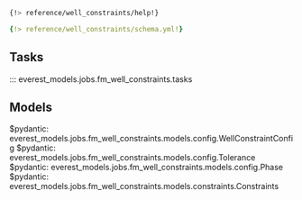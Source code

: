 ```bash
{!> reference/well_constraints/help!}
```
```yaml
{!> reference/well_constraints/schema.yml!}
```

## Tasks

::: everest_models.jobs.fm_well_constraints.tasks

## Models

$pydantic: everest_models.jobs.fm_well_constraints.models.config.WellConstraintConfig
$pydantic: everest_models.jobs.fm_well_constraints.models.config.Tolerance
$pydantic: everest_models.jobs.fm_well_constraints.models.config.Phase
$pydantic: everest_models.jobs.fm_well_constraints.models.constraints.Constraints

